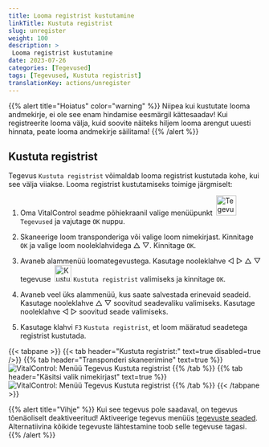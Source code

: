 ```yaml
---
title: Looma registrist kustutamine
linkTitle: Kustuta registrist
slug: unregister
weight: 100
description: >
 Looma registrist kustutamine
date: 2023-07-26
categories: [Tegevused]
tags: [Tegevused, Kustuta registrist]
translationKey: actions/unregister
---
```

{{% alert title="Hoiatus" color="warning" %}}
Niipea kui kustutate looma andmekirje, ei ole see enam hindamise eesmärgil kättesaadav! Kui registreerite looma välja, kuid soovite näiteks hiljem looma arengut uuesti hinnata, peate looma andmekirje säilitama!
{{% /alert %}}

## Kustuta registrist

Tegevus `Kustuta registrist` võimaldab looma registrist kustutada kohe, kui see välja viiakse. Looma registrist kustutamiseks toimige järgmiselt:

1. Oma VitalControl seadme põhiekraanil valige menüüpunkt &nbsp;<img src="/icons/actions.svg" width="40" align="bottom" alt="Tegevused" /> `Tegevused` ja vajutage `OK` nuppu.

2. Skaneerige loom transponderiga või valige loom nimekirjast. Kinnitage `OK` ja valige loom nooleklahvidega △ ▽. Kinnitage `OK`.

3. Avaneb alammenüü loomategevustega. Kasutage nooleklahve ◁ ▷ △ ▽ tegevuse &nbsp;<img src="/icons/actions/unregister.svg" width="33" align="bottom" alt="Kustuta registrist" /> `Kustuta registrist` valimiseks ja kinnitage `OK`.

4. Avaneb veel üks alammenüü, kus saate salvestada erinevaid seadeid. Kasutage nooleklahve △ ▽ soovitud seadevaliku valimiseks. Kasutage nooleklahve ◁ ▷ soovitud seade valimiseks.

5. Kasutage klahvi `F3` `Kustuta registrist`, et loom määratud seadetega registrist kustutada.

{{< tabpane >}}
{{< tab header="Kustuta registrist:" text=true disabled=true />}}
{{% tab header="Transponderi skaneerimine" text=true %}}
![VitalControl: Menüü Tegevus Kustuta registrist](../images/unregister-scan.png "Kustuta loom registrist")
{{% /tab %}}
{{% tab header="Käsitsi valik nimekirjast" text=true %}}
![VitalControl: Menüü Tegevus Kustuta registrist](../images/unregister.png "Kustuta loom registrist")
{{% /tab %}}
{{< /tabpane >}}


{{% alert title="Vihje" %}}
Kui see tegevus pole saadaval, on tegevus tõenäoliselt deaktiveeritud! Aktiveerige tegevus menüüs [tegevuste seaded](../settings/). Alternatiivina kõikide tegevuste lähtestamine toob selle tegevuse tagasi.
{{% /alert %}}
